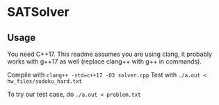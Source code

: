 # SATSolver

## Usage
You need C++17. This readme assumes you are using clang, it probably works with g++17 as well (replace clang++ with g++ in commands).

Compile with `clang++ -std=c++17 -O3 solver.cpp`
Test with `./a.out < hw_files/sudoku_hard.txt`

To try our test case, do `./a.out < problem.txt`


